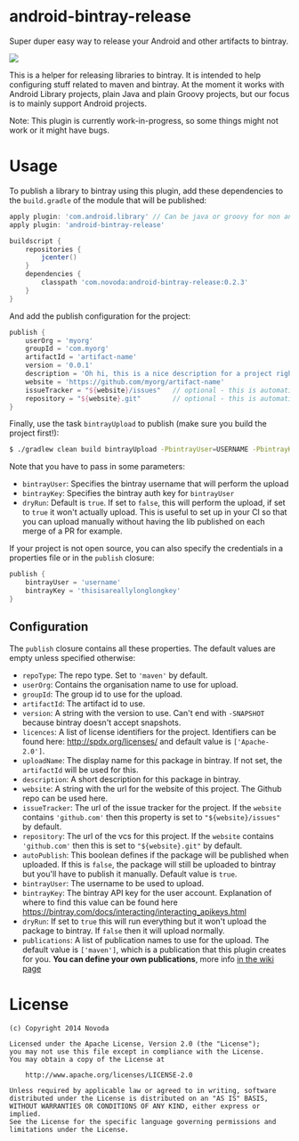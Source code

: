 android-bintray-release
=============================

Super duper easy way to release your Android and other artifacts to bintray.

![](http://ci.novoda.com/buildStatus/icon?job=android-bintray-release)

This is a helper for releasing libraries to bintray. It is intended to help configuring stuff related to maven and bintray.
At the moment it works with Android Library projects, plain Java and plain Groovy projects, but our focus is to mainly support Android projects.

Note: This plugin is currently work-in-progress, so some things might not work or it might have bugs.

Usage
=============================
To publish a library to bintray using this plugin, add these dependencies to the `build.gradle` of the module that will be published:

```groovy
apply plugin: 'com.android.library' // Can be java or groovy for non android projects
apply plugin: 'android-bintray-release'

buildscript {
    repositories {
        jcenter()
    }
    dependencies {
        classpath 'com.novoda:android-bintray-release:0.2.3'
    }
}
```

And add the publish configuration for the project:

```groovy
publish {
    userOrg = 'myorg'
    groupId = 'com.myorg'
    artifactId = 'artifact-name'
    version = '0.0.1'
    description = 'Oh hi, this is a nice description for a project right?'
    website = 'https://github.com/myorg/artifact-name'
    issueTracker = "${website}/issues"   // optional - this is automatically setup for github websites
    repository = "${website}.git"        // optional - this is automatically setup for github websites
}
```

Finally, use the task `bintrayUpload` to publish (make sure you build the project first!):
```bash
$ ./gradlew clean build bintrayUpload -PbintrayUser=USERNAME -PbintrayKey=BINTRAY_KEY -PdryRun=false
```

Note that you have to pass in some parameters:

 * `bintrayUser`: Specifies the bintray username that will perform the upload
 * `bintrayKey`: Specifies the bintray auth key for `bintrayUser`
 * `dryRun`: Default is `true`. If set to `false`, this will perform the upload, if set to `true` it won't actually upload. This is
 useful to set up in your CI so that you can upload manually without having the lib published on each merge of a PR for example.

If your project is not open source, you can also specify the credentials in a properties file or in the `publish` closure:

```groovy
publish {
    bintrayUser = 'username'
    bintrayKey = 'thisisareallylonglongkey'
}
```

Configuration
---

The `publish` closure contains all these properties. The default values are empty unless specified otherwise:

 * `repoType`: The repo type. Set to `'maven'` by default.
 * `userOrg`: Contains the organisation name to use for upload.
 * `groupId`: The group id to use for the upload.
 * `artifactId`: The artifact id to use.
 * `version`: A string with the version to use. Can't end with `-SNAPSHOT` because bintray doesn't accept snapshots.
 * `licences`: A list of license identifiers for the project. Identifiers can be found here: http://spdx.org/licenses/ and default value is `['Apache-2.0']`.
 * `uploadName`: The display name for this package in bintray. If not set, the `artifactId` will be used for this.
 * `description`: A short description for this package in bintray.
 * `website`: A string with the url for the website of this project. The Github repo can be used here.
 * `issueTracker`: The url of the issue tracker for the project. If the `website` contains `'github.com'` then this property is set to `"${website}/issues"` by default.
 * `repository`: The url of the vcs for this project. If the `website` contains `'github.com'` then this is set to `"${website}.git"` by default.
 * `autoPublish`: This boolean defines if the package will be published when uploaded. If this is `false`, the package will still be uploaded to bintray but you'll have to publish it manually. Default value is `true`.
 * `bintrayUser`: The username to be used to upload.
 * `bintrayKey`: The bintray API key for the user account. Explanation of where to find this value can be found here https://bintray.com/docs/interacting/interacting_apikeys.html
 * `dryRun`: If set to `true` this will run everything but it won't upload the package to bintray. If `false` then it will upload normally.
 * `publications`: A list of publication names to use for the upload. The default value is `['maven']`, which is a publication that this plugin creates for you. **You can define your own publications**, more info [in the wiki page](https://github.com/novoda/android-bintray-release/wiki/Defining-a-custom-Publication)

License
=================================
```
(c) Copyright 2014 Novoda

Licensed under the Apache License, Version 2.0 (the "License");
you may not use this file except in compliance with the License.
You may obtain a copy of the License at

    http://www.apache.org/licenses/LICENSE-2.0

Unless required by applicable law or agreed to in writing, software
distributed under the License is distributed on an "AS IS" BASIS,
WITHOUT WARRANTIES OR CONDITIONS OF ANY KIND, either express or implied.
See the License for the specific language governing permissions and
limitations under the License.
```
